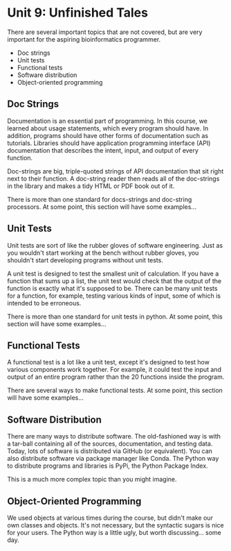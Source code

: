 Unit 9: Unfinished Tales
========================

There are several important topics that are not covered, but are very important
for the aspiring bioinformatics programmer.

+ Doc strings
+ Unit tests
+ Functional tests
+ Software distribution
+ Object-oriented programming

## Doc Strings ##

Documentation is an essential part of programming. In this course, we learned
about usage statements, which every program should have. In addition, programs
should have other forms of documentation such as tutorials. Libraries should
have application programming interface (API) documentation that describes the
intent, input, and output of every function.

Doc-strings are big, triple-quoted strings of API documentation that sit right
next to their function. A doc-string reader then reads all of the doc-strings
in the library and makes a tidy HTML or PDF book out of it.

There is more than one standard for docs-strings and doc-string processors. At
some point, this section will have some examples...

## Unit Tests ##

Unit tests are sort of like the rubber gloves of software engineering. Just as
you wouldn't start working at the bench without rubber gloves, you shouldn't
start developing programs without unit tests.

A unit test is designed to test the smallest unit of calculation. If you have a
function that sums up a list, the unit test would check that the output of the
function is exactly what it's supposed to be. There can be many unit tests for
a function, for example, testing various kinds of input, some of which is
intended to be erroneous.

There is more than one standard for unit tests in python. At some point, this
section will have some examples...

## Functional Tests ##

A functional test is a lot like a unit test, except it's designed to test how
various components work together. For example, it could test the input and
output of an entire program rather than the 20 functions inside the program.

There are several ways to make functional tests. At some point, this section
will have some examples...

## Software Distribution ##

There are many ways to distribute software. The old-fashioned way is with a
tar-ball containing all of the sources, documentation, and testing data. Today,
lots of software is distributed via GitHub (or equivalent). You can also
distribute software via package manager like Conda. The Python way to
distribute programs and libraries is PyPi, the Python Package Index.

This is a much more complex topic than you might imagine.

## Object-Oriented Programming ##

We used objects at various times during the course, but didn't make our own
classes and objects. It's not necessary, but the syntactic sugars is nice
for your users. The Python way is a little ugly, but worth discussing...
some day.

